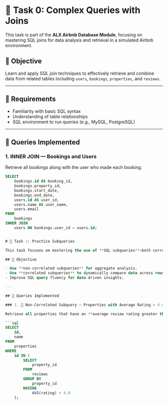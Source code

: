 # 📘 Task 0: Complex Queries with Joins

This task is part of the **ALX Airbnb Database Module**, focusing on mastering SQL joins for data analysis and retrieval in a simulated Airbnb environment.

## 🧠 Objective

Learn and apply SQL join techniques to effectively retrieve and combine data from related tables including `users`, `bookings`, `properties`, and `reviews`.

---

## 🔧 Requirements

- Familiarity with basic SQL syntax
- Understanding of table relationships
- SQL environment to run queries (e.g., MySQL, PostgreSQL)

---

## 🔗 Queries Implemented

### 1. INNER JOIN — Bookings and Users

Retrieve all bookings along with the user who made each booking.

```sql
SELECT 
    bookings.id AS booking_id,
    bookings.property_id,
    bookings.start_date,
    bookings.end_date,
    users.id AS user_id,
    users.name AS user_name,
    users.email
FROM 
    bookings
INNER JOIN 
    users ON bookings.user_id = users.id;


# 📘 Task 1: Practice Subqueries

This task focuses on mastering the use of **SQL subqueries**—both correlated and non-correlated—within the context of the Airbnb database schema. Subqueries are essential for filtering, analyzing, and breaking down complex logic into reusable components.

## 🧠 Objective

- Use **non-correlated subqueries** for aggregate analysis.
- Use **correlated subqueries** to dynamically compare data across rows.
- Improve SQL query fluency for data-driven insights.

---

## 🔗 Queries Implemented

### 1. 🧮 Non-Correlated Subquery — Properties with Average Rating > 4.0

Retrieve all properties that have an **average review rating greater than 4.0**.

```sql
SELECT 
    id, 
    name 
FROM 
    properties
WHERE 
    id IN (
        SELECT 
            property_id
        FROM 
            reviews
        GROUP BY 
            property_id
        HAVING 
            AVG(rating) > 4.0
    );

